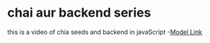 # chai aur backend series
this is a video of chia seeds and backend in javaScript
-[Model Link](https://app.eraser.io/workspace/YtPqZ1VogxGy1jzIDkzj)
